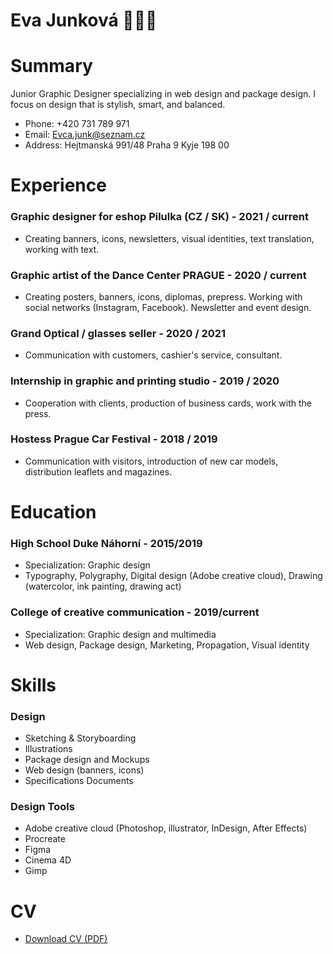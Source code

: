 

# Eva Junková 👩🏽‍💻

# Summary

Junior Graphic Designer specializing in web design and package design. I focus on design that is stylish, smart, and balanced.

- Phone: +420 731 789 971
- Email: Evca.junk@seznam.cz
- Address: Hejtmanská 991/48 Praha 9 Kyje 198 00


# Experience

### Graphic designer for eshop Pilulka (CZ / SK) - 2021 / current

- Creating banners, icons, newsletters, visual identities, text translation, working with text.



### Graphic artist of the Dance Center PRAGUE - 2020 / current

- Creating posters, banners, icons, diplomas, prepress. Working with social networks (Instagram, Facebook). Newsletter and event design.


### Grand Optical / glasses seller - 2020 / 2021

- Communication with customers, cashier's service, consultant. 


### Internship in graphic and printing studio - 2019 / 2020

- Cooperation with clients, production of business cards, work with the press.


### Hostess Prague Car Festival - 2018 / 2019

- Communication with visitors, introduction of new car models, distribution leaflets and magazines.


# Education

### High School Duke Náhorní - 2015/2019
- Specialization: Graphic design
- Typography, Polygraphy, Digital design (Adobe creative cloud), Drawing (watercolor, ink painting, drawing act)

### College of creative communication - 2019/current
- Specialization: Graphic design and multimedia
- Web design, Package design, Marketing, Propagation, Visual identity


# Skills

### Design

- Sketching & Storyboarding
- Illustrations
- Package design and Mockups
- Web design (banners, icons)
- Specifications Documents

### Design Tools

- Adobe creative cloud (Photoshop, illustrator, InDesign, After Effects)
- Procreate
- Figma
- Cinema 4D
- Gimp

# CV
- [Download CV (PDF)](cv-2021-11-evajunkova.pdf)
